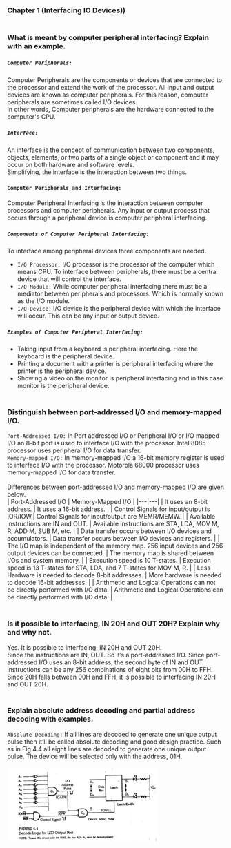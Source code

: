### Chapter 1 (Interfacing IO Devices))

### **<br/>What is meant by computer peripheral interfacing? Explain with an example.**

##### `Computer Peripherals:`
Computer Peripherals are the components or devices that are connected to the processor and extend the work of the processor. All input and output devices are known as computer peripherals. For this reason, computer peripherals are sometimes called I/O devices.<br/>
In other words, Computer peripherals are the hardware connected to the computer's CPU.<br/>
##### `Interface:`
An interface is the concept of communication between two components, objects, elements, or two parts of a single object or component and it may occur on both hardware and software levels.<br/>
Simplifying, the interface is the interaction between two things.<br/>
#### `Computer Peripherals and Interfacing:`
Computer Peripheral Interfacing is the interaction between computer processors and computer peripherals. Any input or output process that
occurs through a peripheral device is computer peripheral interfacing.<br/>

##### `Components of Computer Peripheral Interfacing:`
To interface among peripheral devices three components are needed.
  - `I/O Processor:` I/O processor is the processor of the computer which means CPU. To interface between peripherals, there must be a central device that will control the interface.
  - `I/O Module:` While computer peripheral interfacing there must be a mediator between peripherals and processors. Which is normally known as the I/O module.
  - `I/O Device:` I/O device is the peripheral device with which the interface will occur. This can be any input or output device.

##### `Examples of Computer Peripheral Interfacing:`
  - Taking input from a keyboard is peripheral interfacing. Here the keyboard is the peripheral device.
  - Printing a document with a printer is peripheral interfacing where the printer is the peripheral device.
  - Showing a video on the monitor is peripheral interfacing and in this case monitor is the peripheral device.

### **<br/>Distinguish between port-addressed I/O and memory-mapped I/O.**
`Port-Addressed I/O:` In Port addressed I/O or Peripheral I/O or I/O mapped I/O an 8-bit port is used to interface I/O with the processor. Intel 8085 processor uses peripheral I/O for data transfer.<br/>
`Memory-mapped I/O:` In memory-mapped I/O a 16-bit memory register is used to interface I/O with the processor. Motorola 68000 processor uses memory-mapped I/O for data transfer.<br/><br/>
Differences between port-addressed I/O and memory-mapped I/O are given below.<br/>
| Port-Addressed I/O | Memory-Mapped I/O |
|---|---|
| It uses an 8-bit address. | It uses a 16-bit address. |
| Control Signals for input/output is IOR/IOW.| Control Signals for input/output are MEMR/MEMW. |
| Available instructions are IN and OUT. | Available instructions are STA, LDA, MOV M, R, ADD M, SUB M, etc. |
| Data transfer occurs between I/O devices and accumulators. | Data transfer occurs between I/O devices and registers. |
| The I/O map is independent of the memory map. 256 input devices and 256 output devices can be connected. | The memory map is shared between I/Os and system memory. |
| Execution speed is 10 T-states. | Execution speed is 13 T-states for STA, LDA, and 7 T-states for MOV M, R. |
| Less Hardware is needed to decode 8-bit addresses. | More hardware is needed to decode 16-bit addresses. |
| Arithmetic and Logical Operations can not be directly performed with I/O data. | Arithmetic and Logical Operations can be directly performed with I/O data. |


### **<br/>Is it possible to interfacing, IN 20H and OUT 20H? Explain why and why not.**
Yes. It is possible to interfacing, IN 20H and OUT 20H.<br/>
Since the instructions are IN, OUT. So it’s a port-addressed I/O. Since port-addressed I/O uses an 8-bit address, the second byte of IN and OUT instructions can be any 256 combinations of eight bits from 00H to FFH. Since 20H falls between 00H and FFH, it is
possible to interfacing IN 20H and OUT 20H.

### **<br/>Explain absolute address decoding and partial address decoding with examples.**
`Absolute Decoding:` If all lines are decoded to generate one unique output pulse then it’ll be called absolute decoding and good design practice. Such as in Fig 4.4 all eight lines are decoded to generate one unique output pulse. The device will be selected only with the
address, 01H.<br/><br/>
<img src ="./4.4Capture1.PNG" width = "350" title = "Absolute Address Decoding"/>









